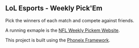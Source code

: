 ## LoL Esports - Weekly Pick'Em

Pick the winners of each match and compete against friends.

A running exmaple is the [NFL Weekly Pickem Website](http://weeklypickem.fantasy.nfl.com/).

This project is built using the [Phoneix Framework](http://phoenixframework.org/).